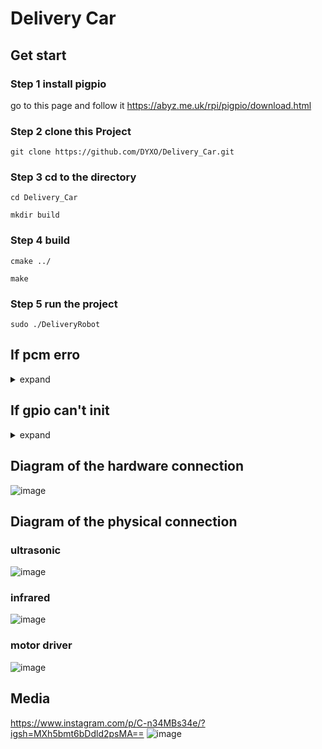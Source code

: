 # Delivery Car

## Get start
### Step 1 install pigpio
go to this page and follow it
https://abyz.me.uk/rpi/pigpio/download.html
### Step 2 clone this Project
```
git clone https://github.com/DYXO/Delivery_Car.git
```
### Step 3 cd to the directory
```
cd Delivery_Car
```
```
mkdir build
```
### Step 4 build
```
cmake ../
```
```
make
```
### Step 5 run the project
```
sudo ./DeliveryRobot
```

## If pcm erro
<details>
  <summary>expand</summary>


1.Modify ALSA Configuration Files: Edit the ALSA configuration files to allow root access to audio devices. These files are usually located at /etc/asound.conf or ~/.asoundrc. Add or modify the following content:
```
pcm.!default {
    type hw
    card 0
}

ctl.!default {
    type hw
    card 0
}
```
2.Adjust Device Permissions: Ensure that the audio device permissions allow root access. You can change the permissions with:
```
sudo chmod 666 /dev/snd/*
```
3.Use setuid: Set your program to run with root privileges using setuid. First, make sure your program is executable, then use the following commands:
```
sudo chown root:root your_program
```
```
sudo chmod u+s your_program
```
Then try again
## if still not work, just give up the sound 
go to the branch IfAudioNotWork or you can just comment out this following lines in main
line12:
```
//soundplayer warning("Sound.wav");
```
line12:
```
//std::thread warning_sound(&soundplayer::play,&warning);
```

</details>

## If gpio can't init
<details>
  <summary>expand</summary>
  
1.Find the process using the port
  
```
sudo lsof -i :8888
```

2.Terminate the process using the port: Once you have identified the process using the port, you can terminate it with the following command:

```
sudo kill -9 <PID>
```

Replace <PID> with the actual Process ID.

  
3.Confirm the process has been terminated: Run the following command again to ensure no process is using port 8888:

```
sudo lsof -i :8888
```

run it again

</details>

## Diagram of the hardware connection
![image](https://github.com/DYXO/Delivery_Car/blob/main/figure/Connection.png)

## Diagram of the physical connection
### ultrasonic
![image](https://github.com/DYXO/Delivery_Car/blob/main/figure/ultrasonic.jpg)
### infrared
![image](https://github.com/DYXO/Delivery_Car/blob/main/figure/infrared.jpg)
### motor driver
![image](https://github.com/DYXO/Delivery_Car/blob/main/figure/motordriver.jpg)

## Media
https://www.instagram.com/p/C-n34MBs34e/?igsh=MXh5bmt6bDdld2psMA==
![image](https://github.com/DYXO/Delivery_Car/blob/main/figure/QRcode.jpg)
